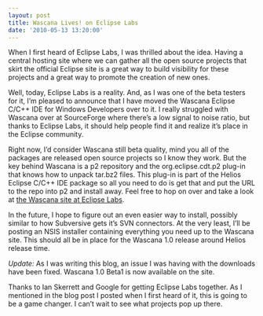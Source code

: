 ```yaml
---
layout: post
title: Wascana Lives! on Eclipse Labs
date: '2010-05-13 13:20:00'
---
```



When I first heard of Eclipse Labs, I was thrilled about the idea. Having a central hosting site where we can gather all the open source projects that skirt the official Eclipse site is a great way to build visibility for these projects and a great way to promote the creation of new ones.

Well, today, Eclipse Labs is a reality. And, as I was one of the beta testers for it, I’m pleased to announce that I have moved the Wascana Eclipse C/C++ IDE for Windows Developers over to it. I really struggled with Wascana over at SourceForge where there’s a low signal to noise ratio, but thanks to Eclipse Labs, it should help people find it and realize it’s place in the Eclipse community.

Right now, I’d consider Wascana still beta quality, mind you all of the packages are released open source projects so I know they work. But the key behind Wascana is a p2 repository and the org.eclipse.cdt.p2 plug-in that knows how to unpack tar.bz2 files. This plug-in is part of the Helios Eclipse C/C++ IDE package so all you need to do is get that and put the URL to the repo into p2 and install away. Feel free to hop on over and take a look at [the Wascana site at Eclipse Labs](http://code.google.com/a/eclipselabs.org/p/wascana).

In the future, I hope to figure out an even easier way to install, possibly similar to how Subversive gets it’s SVN connectors. At the very least, I’ll be posting an NSIS installer containing everything you need up to the Wascana site. This should all be in place for the Wascana 1.0 release around Helios release time.

*Update:* As I was writing this blog, an issue I was having with the downloads have been fixed. Wascana 1.0 Beta1 is now available on the site.

Thanks to Ian Skerrett and Google for getting Eclipse Labs together. As I mentioned in the blog post I posted when I first heard of it, this is going to be a game changer. I can’t wait to see what projects pop up there.



